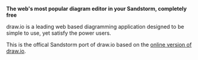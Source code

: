 **The web's most popular diagram editor in your Sandstorm, completely free**

draw.io is a leading web based diagramming application designed to be simple to use, yet satisfy the power users.

This is the offical Sandstorm port of draw.io based on the [online version of draw.io](https://www.draw.io?splash=0).